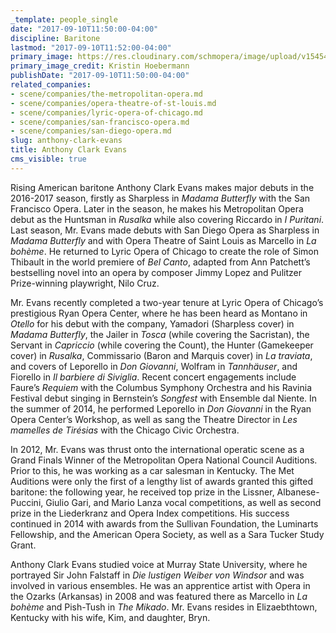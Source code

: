 ```yaml
---
_template: people_single
date: "2017-09-10T11:50:00-04:00"
discipline: Baritone
lastmod: "2017-09-10T11:52:00-04:00"
primary_image: https://res.cloudinary.com/schmopera/image/upload/v1545409169/media/webhook-uploads/1505058563446/2479%20anthony%20clark%20evans%20hi%20res%20drama.jpg.jpg
primary_image_credit: Kristin Hoebermann
publishDate: "2017-09-10T11:50:00-04:00"
related_companies:
- scene/companies/the-metropolitan-opera.md
- scene/companies/opera-theatre-of-st-louis.md
- scene/companies/lyric-opera-of-chicago.md
- scene/companies/san-francisco-opera.md
- scene/companies/san-diego-opera.md
slug: anthony-clark-evans
title: Anthony Clark Evans
cms_visible: true
---
```


Rising American baritone Anthony Clark Evans makes major debuts in the 2016-2017
season, firstly as Sharpless in *Madama Butterfly* with the San Francisco Opera. Later in the season, he makes his Metropolitan Opera debut as the Huntsman in *Rusalka* while
also covering Riccardo in *I Puritani*. Last season, Mr. Evans made debuts with San
Diego Opera as Sharpless in *Madama Butterfly* and with Opera Theatre of Saint Louis as
Marcello in *La bohème*. He returned to Lyric Opera of Chicago to create the role of
Simon Thibault in the world premiere of *Bel Canto*, adapted from Ann Patchett’s
bestselling novel into an opera by composer Jimmy Lopez and Pulitzer Prize-winning
playwright, Nilo Cruz.

Mr. Evans recently completed a two-year tenure at Lyric Opera of Chicago’s prestigious
Ryan Opera Center, where he has been heard as Montano in *Otello* for his debut with the
company, Yamadori (Sharpless cover) in *Madama Butterfly*, the Jailer in *Tosca* (while
covering the Sacristan), the Servant in *Capriccio* (while covering the Count), the Hunter (Gamekeeper cover) in *Rusalka*, Commissario (Baron and Marquis cover) in *La traviata*, and covers of Leporello in *Don Giovanni*, Wolfram in *Tannhäuser*, and Fiorello in *Il barbiere di Siviglia*. Recent concert engagements include Faure’s *Requiem* with the Columbus Symphony Orchestra and his Ravinia Festival debut singing in Bernstein’s *Songfest* with Ensemble dal Niente. In the summer of 2014, he performed Leporello in *Don Giovanni* in the Ryan Opera Center’s Workshop, as well as sang the Theatre Director in *Les mamelles de Tirésias* with the Chicago Civic Orchestra.

In 2012, Mr. Evans was thrust onto the international operatic scene as a Grand Finals
Winner of the Metropolitan Opera National Council Auditions. Prior to this, he was
working as a car salesman in Kentucky. The Met Auditions were only the first of a
lengthy list of awards granted this gifted baritone: the following year, he received top
prize in the Lissner, Albanese-Puccini, Giulio Gari, and Mario Lanza vocal competitions,
as well as second prize in the Liederkranz and Opera Index competitions. His success
continued in 2014 with awards from the Sullivan Foundation, the Luminarts Fellowship,
and the American Opera Society, as well as a Sara Tucker Study Grant.

Anthony Clark Evans studied voice at Murray State University, where he portrayed Sir
John Falstaff in *Die lustigen Weiber von Windsor* and was involved in various
ensembles. He was an apprentice artist with Opera in the Ozarks (Arkansas) in 2008 and
was featured there as Marcello in *La bohème* and Pish-Tush in *The Mikado*. Mr. Evans
resides in Elizaebthtown, Kentucky with his wife, Kim, and daughter, Bryn.
